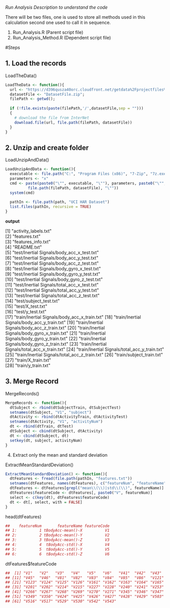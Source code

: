 *Run Analysis Description to understand the code*

There will be two files, one is used to store all methods used in this calculation second one used to call it in sequence.  

1. Run_Analysis.R (Parent script file)
2. Run_Analysis_Method.R (Dependent script file)

#Steps

## 1. Load the records

LoadTheData()

```r
LoadTheData <- function(){
  url <- "https://d396qusza40orc.cloudfront.net/getdata%2Fprojectfiles%2FUCI%20HAR%20Dataset.zip"
  datasetFile <- "DatasetFile.zip";
  filePath <- getwd();
  
  if (!file.exists(paste(filePath,'/',datasetFile,sep = "")))
  {
    # download the file from InterNet 
    download.file(url, file.path(filePath, datasetFile))
  }
}
```
## 2. Unzip and create folder 

LoadUnzipAndData()

```r
LoadUnzipAndData <- function(){
  executable <- file.path("C:", "Program Files (x86)", "7-Zip", "7z.exe")
  parameters <- "x"
  cmd <- paste(paste0("\"", executable, "\""), parameters, paste0("\"",
          file.path(filePath, datasetFile), "\""))
  system(cmd)
  
  pathIn <- file.path(path, "UCI HAR Dataset")
  list.files(pathIn, recursive = TRUE)
}
```
**output**

 [1] "activity_labels.txt"                         
 [2] "features.txt"                                
 [3] "features_info.txt"                           
 [4] "README.txt"                                  
 [5] "test/Inertial Signals/body_acc_x_test.txt"   
 [6] "test/Inertial Signals/body_acc_y_test.txt"   
 [7] "test/Inertial Signals/body_acc_z_test.txt"   
 [8] "test/Inertial Signals/body_gyro_x_test.txt"  
 [9] "test/Inertial Signals/body_gyro_y_test.txt"  
[10] "test/Inertial Signals/body_gyro_z_test.txt"  
[11] "test/Inertial Signals/total_acc_x_test.txt"  
[12] "test/Inertial Signals/total_acc_y_test.txt"  
[13] "test/Inertial Signals/total_acc_z_test.txt"  
[14] "test/subject_test.txt"                       
[15] "test/X_test.txt"                             
[16] "test/y_test.txt"                             
[17] "train/Inertial Signals/body_acc_x_train.txt" 
[18] "train/Inertial Signals/body_acc_y_train.txt" 
[19] "train/Inertial Signals/body_acc_z_train.txt" 
[20] "train/Inertial Signals/body_gyro_x_train.txt"
[21] "train/Inertial Signals/body_gyro_y_train.txt"
[22] "train/Inertial Signals/body_gyro_z_train.txt"
[23] "train/Inertial Signals/total_acc_x_train.txt"
[24] "train/Inertial Signals/total_acc_y_train.txt"
[25] "train/Inertial Signals/total_acc_z_train.txt"
[26] "train/subject_train.txt"                     
[27] "train/X_train.txt"                           
[28] "train/y_train.txt"          

## 3. Merge Record

MergeRecords()

```r
MergeRecords <- function(){
  dtSubject <- rbind(dtSubjectTrain, dtSubjectTest)
  setnames(dtSubject, "V1", "subject")
  dtActivity <- rbind(dtActivityTrain, dtActivityTest)
  setnames(dtActivity, "V1", "activityNum")
  dt <- rbind(dtTrain, dtTest)
  dtSubject <- cbind(dtSubject, dtActivity)
  dt <- cbind(dtSubject, dt)
  setkey(dt, subject, activityNum)
}
```
4. Extract only the mean and standard deviation

ExtractMeanStandardDeviation()

```r
ExtractMeanStandardDeviation() <- function(){
  dtFeatures <- fread(file.path(pathIn, "features.txt"))
  setnames(dtFeatures, names(dtFeatures), c("featureNum", "featureName"))
  dtFeatures <- dtFeatures[grepl("mean\\(\\)|std\\(\\)", featureName)]
  dtFeatures$featureCode <- dtFeatures[, paste0("V", featureNum)]
  select <- c(key(dt), dtFeatures$featureCode)
  dt <- dt[, select, with = FALSE]
}
```
head(dtFeatures)
```r
##    featureNum       featureName featureCode
## 1:          1 tBodyAcc-mean()-X          V1
## 2:          2 tBodyAcc-mean()-Y          V2
## 3:          3 tBodyAcc-mean()-Z          V3
## 4:          4  tBodyAcc-std()-X          V4
## 5:          5  tBodyAcc-std()-Y          V5
## 6:          6  tBodyAcc-std()-Z          V6
```
dtFeatures$featureCode
```r
##  [1] "V1"   "V2"   "V3"   "V4"   "V5"   "V6"   "V41"  "V42"  "V43"  "V44" 
## [11] "V45"  "V46"  "V81"  "V82"  "V83"  "V84"  "V85"  "V86"  "V121" "V122"
## [21] "V123" "V124" "V125" "V126" "V161" "V162" "V163" "V164" "V165" "V166"
## [31] "V201" "V202" "V214" "V215" "V227" "V228" "V240" "V241" "V253" "V254"
## [41] "V266" "V267" "V268" "V269" "V270" "V271" "V345" "V346" "V347" "V348"
## [51] "V349" "V350" "V424" "V425" "V426" "V427" "V428" "V429" "V503" "V504"
## [61] "V516" "V517" "V529" "V530" "V542" "V543"
```
